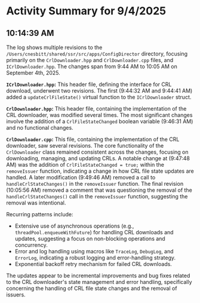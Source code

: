 # Activity Summary for 9/4/2025

## 10:14:39 AM
The log shows multiple revisions to the `/Users/cnesbitt/shared/ssr/src/apps/ConfigDirector` directory, focusing primarily on the `CrlDownloader.hpp` and `CrlDownloader.cpp` files, and  `ICrlDownloader.hpp`.  The changes span from 9:44 AM to 10:05 AM on September 4th, 2025.

**`ICrlDownloader.hpp`:** This header file, defining the interface for CRL download, underwent two revisions.  The first (9:44:32 AM and 9:44:41 AM) added a `updateCrlFileState()`  virtual function to the `ICrlDownloader` struct.

**`CrlDownloader.hpp`:** This header file, containing the implementation of the CRL downloader, was modified several times.  The most significant changes involve the addition of a `CrlFileStateChanged` boolean variable (9:46:31 AM) and no functional changes.

**`CrlDownloader.cpp`:** This file, containing the implementation of the CRL downloader,  saw several revisions.  The core functionality of the `CrlDownloader` class remained consistent across the changes, focusing on downloading, managing, and updating CRLs. A notable change at (9:47:48 AM) was the addition of `CrlFileStateChanged = true;` within the `removeIssuer` function, indicating a change in how CRL file state updates are handled. A later modification (9:49:46 AM) removed a call to `handleCrlStateChanges()` in the `removeIssuer` function. The final revision (10:05:56 AM) removed a comment that was questioning the removal of the `handleCrlStateChanges()` call in the `removeIssuer` function, suggesting the removal was intentional.


Recurring patterns include:

* Extensive use of asynchronous operations (e.g., `threadPool.enqueueWithFuture`) for handling CRL downloads and updates, suggesting a focus on non-blocking operations and concurrency.
*  Error and log handling using macros like `TraceLog`, `DebugLog`, and `ErrorLog`, indicating a robust logging and error-handling strategy.
*  Exponential backoff retry mechanism for failed CRL downloads.


The updates appear to be incremental improvements and bug fixes related to the CRL downloader's state management and error handling, specifically concerning the handling of CRL file state changes and the removal of issuers.
